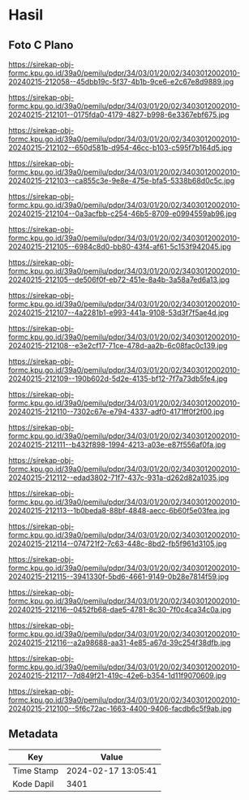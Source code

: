 # Hasil

## Foto C Plano

https://sirekap-obj-formc.kpu.go.id/39a0/pemilu/pdpr/34/03/01/20/02/3403012002010-20240215-212058--45dbb19c-5f37-4b1b-9ce6-e2c67e8d9889.jpg

https://sirekap-obj-formc.kpu.go.id/39a0/pemilu/pdpr/34/03/01/20/02/3403012002010-20240215-212101--0175fda0-4179-4827-b998-6e3367ebf675.jpg

https://sirekap-obj-formc.kpu.go.id/39a0/pemilu/pdpr/34/03/01/20/02/3403012002010-20240215-212102--650d581b-d954-46cc-b103-c595f7b164d5.jpg

https://sirekap-obj-formc.kpu.go.id/39a0/pemilu/pdpr/34/03/01/20/02/3403012002010-20240215-212103--ca855c3e-9e8e-475e-bfa5-5338b68d0c5c.jpg

https://sirekap-obj-formc.kpu.go.id/39a0/pemilu/pdpr/34/03/01/20/02/3403012002010-20240215-212104--0a3acfbb-c254-46b5-8709-e0994559ab96.jpg

https://sirekap-obj-formc.kpu.go.id/39a0/pemilu/pdpr/34/03/01/20/02/3403012002010-20240215-212105--6984c8d0-bb80-43f4-af61-5c153f942045.jpg

https://sirekap-obj-formc.kpu.go.id/39a0/pemilu/pdpr/34/03/01/20/02/3403012002010-20240215-212105--de506f0f-eb72-451e-8a4b-3a58a7ed6a13.jpg

https://sirekap-obj-formc.kpu.go.id/39a0/pemilu/pdpr/34/03/01/20/02/3403012002010-20240215-212107--4a2281b1-e993-441a-9108-53d3f7f5ae4d.jpg

https://sirekap-obj-formc.kpu.go.id/39a0/pemilu/pdpr/34/03/01/20/02/3403012002010-20240215-212108--e3e2cf17-71ce-478d-aa2b-6c08fac0c139.jpg

https://sirekap-obj-formc.kpu.go.id/39a0/pemilu/pdpr/34/03/01/20/02/3403012002010-20240215-212109--190b602d-5d2e-4135-bf12-7f7a73db5fe4.jpg

https://sirekap-obj-formc.kpu.go.id/39a0/pemilu/pdpr/34/03/01/20/02/3403012002010-20240215-212110--7302c67e-e794-4337-adf0-4171ff0f2f00.jpg

https://sirekap-obj-formc.kpu.go.id/39a0/pemilu/pdpr/34/03/01/20/02/3403012002010-20240215-212111--b432f898-1994-4213-a03e-e87f556af0fa.jpg

https://sirekap-obj-formc.kpu.go.id/39a0/pemilu/pdpr/34/03/01/20/02/3403012002010-20240215-212112--edad3802-71f7-437c-931a-d262d82a1035.jpg

https://sirekap-obj-formc.kpu.go.id/39a0/pemilu/pdpr/34/03/01/20/02/3403012002010-20240215-212113--1b0beda8-88bf-4848-aecc-6b60f5e03fea.jpg

https://sirekap-obj-formc.kpu.go.id/39a0/pemilu/pdpr/34/03/01/20/02/3403012002010-20240215-212114--074721f2-7c63-448c-8bd2-fb5f961d3105.jpg

https://sirekap-obj-formc.kpu.go.id/39a0/pemilu/pdpr/34/03/01/20/02/3403012002010-20240215-212115--3941330f-5bd6-4661-9149-0b28e7814f59.jpg

https://sirekap-obj-formc.kpu.go.id/39a0/pemilu/pdpr/34/03/01/20/02/3403012002010-20240215-212116--0452fb68-dae5-4781-8c30-7f0c4ca34c0a.jpg

https://sirekap-obj-formc.kpu.go.id/39a0/pemilu/pdpr/34/03/01/20/02/3403012002010-20240215-212116--a2a98688-aa31-4e85-a67d-39c254f38dfb.jpg

https://sirekap-obj-formc.kpu.go.id/39a0/pemilu/pdpr/34/03/01/20/02/3403012002010-20240215-212117--7d849f21-419c-42e6-b354-1d11f9070609.jpg

https://sirekap-obj-formc.kpu.go.id/39a0/pemilu/pdpr/34/03/01/20/02/3403012002010-20240215-212100--5f6c72ac-1663-4400-9406-facdb6c5f9ab.jpg


## Metadata

| Key        | Value               |
| ---------- | ------------------- |
| Time Stamp | 2024-02-17 13:05:41 |
| Kode Dapil | 3401                |



